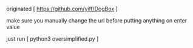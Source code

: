 originated [ https://github.com/yiff/DogBox ]

make sure you manually change the url before putting anything on enter value

just run [ python3 oversimplified.py ]
